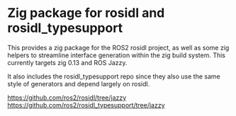 # Zig package for rosidl and rosidl_typesupport

This provides a zig package for the ROS2 rosidl project, as well as some zig helpers to streamline interface generation within the zig build system.
This currently targets zig 0.13 and ROS Jazzy.

It also includes the rosidl_typesupport repo since they also use the same style of generators and depend largely on rosidl.


https://github.com/ros2/rosidl/tree/jazzy
https://github.com/ros2/rosidl_typesupport/tree/jazzy
